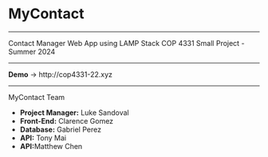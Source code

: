 # <h1> MyContact </h1> 
<hr>
Contact Manager Web App using LAMP Stack
COP 4331 Small Project - Summer 2024
<hr>
<b>Demo</b> &rarr; http://cop4331-22.xyz
<hr>
MyContact Team
<ul>
  <li><b>Project Manager:</b> Luke Sandoval </li>
  <li><b>Front-End:</b> Clarence Gomez </li>
  <li><b>Database:</b> Gabriel Perez </li>
  <li><b>API:</b> Tony Mai</li>
  <li><b>API:</b >Matthew Chen</li>
  <ul>

